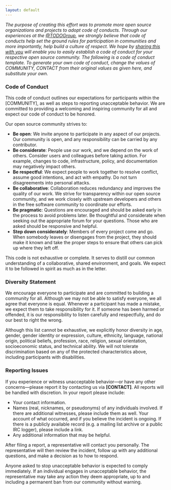 ```yaml
---
layout: default
---
```


_The purpose of creating this effort was to promote more open source organizations and projects to adopt code of conducts. Through our experiences at the [@TODOGroup](https://twitter.com/todogroup), we strongly believe that code of conducts help set the ground rules for participation in communities and more importantly, help build a culture of respect. We hope by [sharing this with you](https://github.com/opencodeofconduct/opencodeofconduct.github.io) will enable you to easily establish a code of conduct for your respective open source community. The following is a code of conduct template. To generate your own code of conduct, change the values of COMMUNITY, CONTACT from their original values as given here, and substitute your own._

### Code of Conduct

This code of conduct outlines our expectations for participants within the [COMMUNITY], as well as steps to reporting unacceptable behavior. We are committed to providing a welcoming and inspiring community for all and expect our code of conduct to be honored.

Our open source community strives to:

- **Be open**: We invite anyone to participate in any aspect of our projects. Our community is open, and any responsibility can be carried by any contributor.
- **Be considerate**: People use our work, and we depend on the work of others. Consider users and colleagues before taking action. For example, changes to code, infrastructure, policy, and documentation may negatively impact others.
- **Be respectful**: We expect people to work together to resolve conflict, assume good intentions, and act with empathy. Do not turn disagreements into personal attacks.
- **Be collaborative**: Collaboration reduces redundancy and improves the quality of our work. We
strive for transparency within our open source community, and we work closely with upstream developers and others in the free software community to coordinate our efforts.
- **Be pragmatic**: Questions are encouraged and should be asked early in the process to avoid problems later. Be thoughtful and considerate when seeking out the appropriate forum for your questions. Those who are asked should be responsive and helpful.
- **Step down considerately**: Members of every project come and go. When somebody leaves or disengages from the project, they
should make it known and take the proper steps to ensure that others can pick up where they left off.

This code is not exhaustive or complete. It serves to distill our common understanding of a collaborative, shared environment, and goals. We expect it to be followed in spirit as much as in the letter.

### Diversity Statement

We encourage everyone to participate and are committed to building a community for all. Although we may not be able to satisfy everyone, we all agree that everyone is equal. Whenever a participant has made a mistake, we expect them to take responsibility for it. If someone has been harmed or offended, it is our responsibility to listen carefully and respectfully, and do our best to right the wrong.

Although this list cannot be exhaustive, we explicitly honor diversity in age, gender, gender identity or expression, culture, ethnicity, language, national origin, political beliefs, profession, race, religion, sexual orientation, socioeconomic status, and technical ability. We will not tolerate discrimination based on any of the protected
characteristics above, including participants with disabilities.

### Reporting Issues

If you experience or witness unacceptable behavior—or have any other concerns—please report it by contacting us via **[CONTACT]**. All reports will be handled with discretion. In your report please include:

- Your contact information.
- Names (real, nicknames, or pseudonyms) of any individuals involved. If there are additional witnesses, please
include them as well. Your account of what occurred, and if you believe the incident is ongoing. If there is a publicly available record (e.g. a mailing list archive or a public IRC logger), please include a link.
- Any additional information that may be helpful.

After filing a report, a representative will contact you personally. The representative will then review the incident, follow up with any additional questions, and make a decision as to how to respond.

Anyone asked to stop unacceptable behavior is expected to comply immediately. If an individual engages in unacceptable behavior, the representative may take any action they deem appropriate, up to and including a permanent ban from our community without warning.
